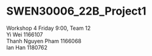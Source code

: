 # SWEN30006_22B_Project1

Workshop 4 Friday 9:00, Team 12
<br>
Yi Wei 1166107
<br>
Thanh Nguyen Pham 1166068
<br>
Ian Han 1180762
